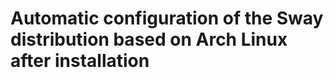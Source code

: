 <!-- README for DreamWM -->
# Automatic configuration of the Sway distribution based on Arch Linux after installation
